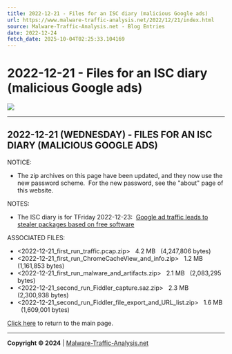 ```yaml
---
title: 2022-12-21 - Files for an ISC diary (malicious Google ads)
url: https://www.malware-traffic-analysis.net/2022/12/21/index.html
source: Malware-Traffic-Analysis.net - Blog Entries
date: 2022-12-24
fetch_date: 2025-10-04T02:25:33.104169
---
```


# 2022-12-21 - Files for an ISC diary (malicious Google ads)

[![](../../../site-logo-01.gif)](../../../index.html)

---

## 2022-12-21 (WEDNESDAY) - FILES FOR AN ISC DIARY (MALICIOUS GOOGLE ADS)

NOTICE:

* The zip archives on this page have been updated, and they now use the new password scheme.  For the new password, see the "about" page of this website.

NOTES:

* The ISC diary is for TFriday 2022-12-23:  [Google ad traffic leads to stealer packages based on free software](https://isc.sans.edu/diary/Google%2Bad%2Btraffic%2Bleads%2Bto%2Bstealer%2Bpackages%2Bbased%2Bon%2Bfree%2Bsoftware/29376)

ASSOCIATED FILES:

* <2022-12-21_first_run_traffic.pcap.zip>   4.2 MB   (4,247,806 bytes)
* <2022-12-21_first_run_ChromeCacheView_and_info.zip>   1.2 MB   (1,161,853 bytes)
* <2022-12-21_first_run_malware_and_artifacts.zip>   2.1 MB   (2,083,295 bytes)
* <2022-12-21_second_run_Fiddler_capture.saz.zip>   2.3 MB   (2,300,938 bytes)
* <2022-12-21_second_run_Fiddler_file_export_and_URL_list.zip>   1.6 MB   (1,609,001 bytes)

[Click here](../../../index.html) to return to the main page.

---

**Copyright © 2024** | [Malware-Traffic-Analysis.net](../../../index.html)